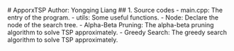 #   A p p o r x T S P  
  
 A u t h o r :   Y o n g q i n g   L i a n g  
  
 # #   1 .   S o u r c e   c o d e s  
  
 -   * * m a i n . c p p * * :   T h e   e n t r y   o f   t h e   p r o g r a m .  
 -   * * u t i l s * * :   S o m e   u s e f u l   f u n c t i o n s .  
 -   * * N o d e * * :   D e c l a r e   t h e   n o d e   o f   t h e   s e a r c h   t r e e .  
 -   * * A l p h a - B e t a   P r u n i n g * * :   T h e   a l p h a - b e t a   p r u n i n g   a l g o r i t h m   t o   s o l v e   T S P   a p p r o x i m a t e l y .  
 -   * * G r e e d y   S e a r c h * * :   T h e   g r e e d y   s e a r c h   a l g o r i t h m     t o   s o l v e   T S P   a p p r o x i m a t e l y . 